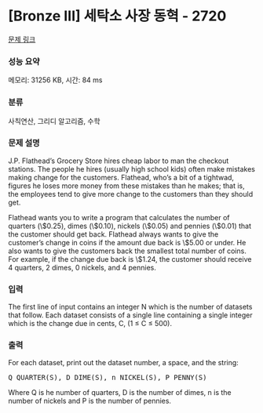 # [Bronze III] 세탁소 사장 동혁 - 2720 

[문제 링크](https://www.acmicpc.net/problem/2720) 

### 성능 요약

메모리: 31256 KB, 시간: 84 ms

### 분류

사칙연산, 그리디 알고리즘, 수학

### 문제 설명

<p>J.P. Flathead’s Grocery Store hires cheap labor to man the checkout stations. The people he hires (usually high school kids) often make mistakes making change for the customers. Flathead, who’s a bit of a tightwad, figures he loses more money from these mistakes than he makes; that is, the employees tend to give more change to the customers than they should get. </p>

<p>Flathead wants you to write a program that calculates the number of quarters (\$0.25), dimes (\$0.10), nickels (\$0.05) and pennies (\$0.01) that the customer should get back. Flathead always wants to give the customer’s change in coins if the amount due back is \$5.00 or under. He also wants to give the customers back the smallest total number of coins. For example, if the change due back is \$1.24, the customer should receive 4 quarters, 2 dimes, 0 nickels, and 4 pennies. </p>

### 입력 

 <p>The first line of input contains an integer N which is the number of datasets that follow. Each dataset consists of a single line containing a single integer which is the change due in cents, C, (1 ≤ C ≤ 500).</p>

### 출력 

 <p>For each dataset, print out the dataset number, a space, and the string: </p>

<pre>Q QUARTER(S), D DIME(S), n NICKEL(S), P PENNY(S) </pre>

<p>Where Q is he number of quarters, D is the number of dimes, n is the number of nickels and P is the number of pennies. </p>

